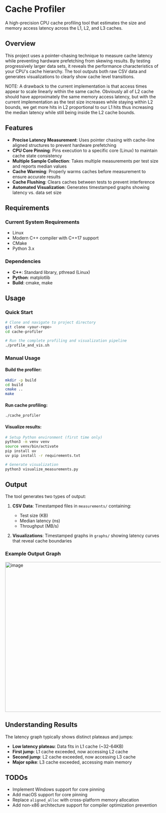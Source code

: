 # Cache Profiler

A high-precision CPU cache profiling tool that estimates the size and memory access latency across the L1, L2, and L3 caches.

## Overview

This project uses a pointer-chasing technique to measure cache latency while preventing hardware prefetching from skewing results. By testing progressively larger data sets, it reveals the performance characteristics of your CPU's cache hierarchy. The tool outputs both raw CSV data and generates visualizations to clearly show cache level transitions. 

NOTE: A drawback to the current implementation is that access times appear to scale linearly within the same cache. Obviously all of L2 cache should have approximately the same memory access latency, but with the current implementation as the test size increases while staying within L2 bounds, we get more hits in L2 proportional to our L1 hits thus increasing the median latency while still being inside the L2 cache bounds.

## Features

- **Precise Latency Measurement**: Uses pointer chasing with cache-line aligned structures to prevent hardware prefetching
- **CPU Core Pinning**: Pins execution to a specific core (Linux) to maintain cache state consistency
- **Multiple Sample Collection**: Takes multiple measurements per test size and reports median values
- **Cache Warming**: Properly warms caches before measurement to ensure accurate results
- **Cache Flushing**: Clears caches between tests to prevent interference
- **Automated Visualization**: Generates timestamped graphs showing latency vs. data set size
## Requirements

### Current System Requirements
- Linux
- Modern C++ compiler with C++17 support
- CMake
- Python 3.x

### Dependencies
- **C++**: Standard library, pthread (Linux)
- **Python**: matplotlib
- **Build**: cmake, make

## Usage

### Quick Start
```bash
# Clone and navigate to project directory
git clone <your-repo>
cd cache-profiler

# Run the complete profiling and visualization pipeline
./profile_and_vis.sh
```

### Manual Usage

#### Build the profiler:
```bash
mkdir -p build
cd build
cmake ..
make
```

#### Run cache profiling:
```bash
./cache_profiler
```

#### Visualize results:
```bash
# Setup Python environment (first time only)
python3 -m venv venv
source venv/bin/activate
pip install uv
uv pip install -r requirements.txt

# Generate visualization
python3 visualize_measurements.py
```

## Output

The tool generates two types of output:

1. **CSV Data**: Timestamped files in `measurements/` containing:
   - Test size (KB)
   - Median latency (ns)
   - Throughput (MB/s)

2. **Visualizations**: Timestamped graphs in `graphs/` showing latency curves that reveal cache boundaries

### Example Output Graph

<img width="662" height="485" alt="image" src="https://github.com/user-attachments/assets/a65cfd4d-70b4-4237-ad38-d896373a8a13" />


## Understanding Results

The latency graph typically shows distinct plateaus and jumps:
- **Low latency plateau**: Data fits in L1 cache (~32-64KB)
- **First jump**: L1 cache exceeded, now accessing L2 cache
- **Second jump**: L2 cache exceeded, now accessing L3 cache  
- **Major spike**: L3 cache exceeded, accessing main memory

## TODOs
- Implement Windows support for core pinning
- Add macOS support for core pinning
- Replace `aligned_alloc` with cross-platform memory allocation
- Add non-x86 architecture support for compiler optimization prevention
